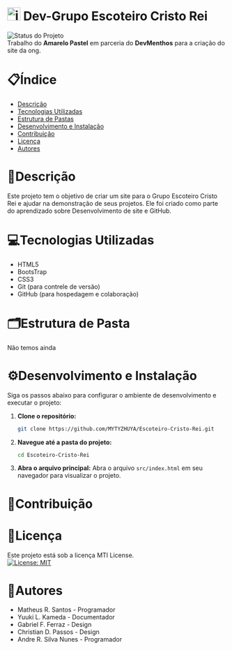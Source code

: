 # <img width="30" height="30" alt="image" src="https://github.com/user-attachments/assets/82207ba1-4815-4413-a722-d80c84118165" /> Dev-Grupo Escoteiro Cristo Rei 
![Status do Projeto](https://img.shields.io/badge/Status-Em%20Desenvolvimento-blue)</br>
Trabalho do **Amarelo Pastel** em parceria do **DevMenthos** para a criação do site da ong.

# 📋Índice

- [Descrição](#descri%C3%A7%C3%A3o)
- [Tecnologias Utilizadas](#tecnologias-utilizadas)
- [Estrutura de Pastas](#%EF%B8%8Festrutura-de-pasta)
- [Desenvolvimento e Instalação](#%EF%B8%8Fdesenvolvimento-e-instalação)
- [Contribuição](#contribui%C3%A7%C3%A3o)
- [Licença](#licen%C3%A7a)
- [Autores](#autores)


# 📃Descrição

Este projeto tem o objetivo de criar um site para o Grupo Escoteiro Cristo Rei e ajudar na demonstração de seus projetos. Ele foi criado como parte do aprendizado sobre Desenvolvimento de site e GitHub.

# 💻Tecnologias Utilizadas
 - HTML5
 - BootsTrap
 - CSS3
 - Git (para contrele de versão)
 - GitHub (para hospedagem e colaboração)
<!-- ![Top Langs](https://github-readme-stats.vercel.app/api/top-langs/?username=MYTYZHUYA&layout=compact) -->

# 🗂️Estrutura de Pasta

Não temos ainda

# ⚙️Desenvolvimento e Instalação
Siga os passos abaixo para configurar o ambiente de desenvolvimento e executar o projeto:

1. **Clone o repositório:**
   ```bash
   git clone https://github.com/MYTYZHUYA/Escoteiro-Cristo-Rei.git
   ```
2. **Navegue até a pasta do projeto:**
   ```bash
   cd Escoteiro-Cristo-Rei
   ```

3. **Abra o arquivo principal:** Abra o arquivo `src/index.html` <!-- Esse src/index.html sera mudado caso a pasta não seja mais essa ok-->em seu navegador para visualizar o projeto.
# 🤝Contribuição
<!-- Vai ser em uma aula mais para frente (Basicamente, colocar o meu projeto para poderem copiar e fazer alterações, mas sem alterar o projeto diretamente -->

# 📝Licença

Este projeto está sob a licença MTI License. </br>
[![License: MIT](https://img.shields.io/badge/License-MIT-green.svg)](https://github.com/MYTYZHUYA/Escoteiro-Cristo-Rei/blob/main/LICENSE)

# 👥Autores
- Matheus R. Santos - Programador
- Yuuki L. Kameda - Documentador
- Gabriel F. Ferraz - Design 
- Christian D. Passos - Design 
- Andre R. Silva Nunes - Programador

